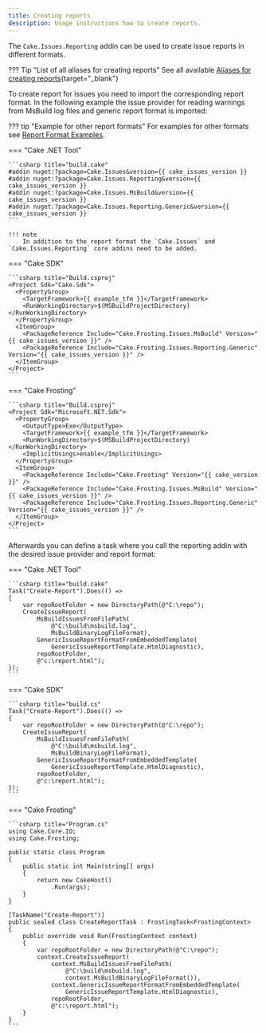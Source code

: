 ```yaml
---
title: Creating reports
description: Usage instructions how to create reports.
---
```


The `Cake.Issues.Reporting` addin can be used to create issue reports in different formats.

??? Tip "List of all aliases for creating reports"
    See all available [Aliases for creating reports](https://cakebuild.net/extensions/cake-issues-reporting/#Creating-Issue-Reports){target="_blank"}

To create report for issues you need to import the corresponding report format.
In the following example the issue provider for reading warnings from MsBuild log files
and generic report format is imported:

??? tip "Example for other report formats"
    For examples for other formats see [Report Format Examples](../../report-formats/index.md).

=== "Cake .NET Tool"

    ```csharp title="build.cake"
    #addin nuget:?package=Cake.Issues&version={{ cake_issues_version }}
    #addin nuget:?package=Cake.Issues.Reporting&version={{ cake_issues_version }}
    #addin nuget:?package=Cake.Issues.MsBuild&version={{ cake_issues_version }}
    #addin nuget:?package=Cake.Issues.Reporting.Generic&version={{ cake_issues_version }}
    ```

    !!! note
        In addition to the report format the `Cake.Issues` and `Cake.Issues.Reporting` core addins need to be added.

=== "Cake SDK"

    ```csharp title="Build.csproj"
    <Project Sdk="Cake.Sdk">
      <PropertyGroup>
        <TargetFramework>{{ example_tfm }}</TargetFramework>
        <RunWorkingDirectory>$(MSBuildProjectDirectory)</RunWorkingDirectory>
      </PropertyGroup>
      <ItemGroup>
        <PackageReference Include="Cake.Frosting.Issues.MsBuild" Version="{{ cake_issues_version }}" />
        <PackageReference Include="Cake.Frosting.Issues.Reporting.Generic" Version="{{ cake_issues_version }}" />
      </ItemGroup>
    </Project>
    ```

=== "Cake Frosting"

    ```csharp title="Build.csproj"
    <Project Sdk="Microsoft.NET.Sdk">
      <PropertyGroup>
        <OutputType>Exe</OutputType>
        <TargetFramework>{{ example_tfm }}</TargetFramework>
        <RunWorkingDirectory>$(MSBuildProjectDirectory)</RunWorkingDirectory>
        <ImplicitUsings>enable</ImplicitUsings>
      </PropertyGroup>
      <ItemGroup>
        <PackageReference Include="Cake.Frosting" Version="{{ cake_version }}" />
        <PackageReference Include="Cake.Frosting.Issues.MsBuild" Version="{{ cake_issues_version }}" />
        <PackageReference Include="Cake.Frosting.Issues.Reporting.Generic" Version="{{ cake_issues_version }}" />
      </ItemGroup>
    </Project>
    ```
Afterwards you can define a task where you call the reporting addin with the desired issue provider and report format:

=== "Cake .NET Tool"

    ```csharp title="build.cake"
    Task("Create-Report").Does(() =>
    {
        var repoRootFolder = new DirectoryPath(@"C:\repo");
        CreateIssueReport(
            MsBuildIssuesFromFilePath(
                @"C:\build\msbuild.log",
                MsBuildBinaryLogFileFormat),
            GenericIssueReportFormatFromEmbeddedTemplate(
                GenericIssueReportTemplate.HtmlDiagnostic),
            repoRootFolder,
            @"c:\report.html");
    });
    ```

=== "Cake SDK"

    ```csharp title="build.cs"
    Task("Create-Report").Does(() =>
    {
        var repoRootFolder = new DirectoryPath(@"C:\repo");
        CreateIssueReport(
            MsBuildIssuesFromFilePath(
                @"C:\build\msbuild.log",
                MsBuildBinaryLogFileFormat),
            GenericIssueReportFormatFromEmbeddedTemplate(
                GenericIssueReportTemplate.HtmlDiagnostic),
            repoRootFolder,
            @"c:\report.html");
    });
    ```

=== "Cake Frosting"

    ```csharp title="Program.cs"
    using Cake.Core.IO;
    using Cake.Frosting;

    public static class Program
    {
        public static int Main(string[] args)
        {
            return new CakeHost()
                .Run(args);
        }
    }

    [TaskName("Create-Report")]
    public sealed class CreateReportTask : FrostingTask<FrostingContext>
    {
        public override void Run(FrostingContext context)
        {
            var repoRootFolder = new DirectoryPath(@"C:\repo");
            context.CreateIssueReport(
                context.MsBuildIssuesFromFilePath(
                    @"C:\build\msbuild.log",
                    context.MsBuildBinaryLogFileFormat()),
                context.GenericIssueReportFormatFromEmbeddedTemplate(
                    GenericIssueReportTemplate.HtmlDiagnostic),
                repoRootFolder,
                @"c:\report.html");
        }
    }
    ```

